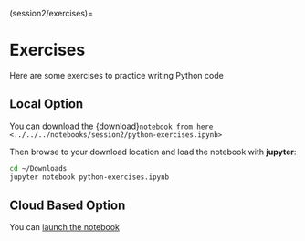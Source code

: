 (session2/exercises)=

# Exercises

Here are some exercises to practice writing Python code

## Local Option

You can download the {download}`notebook from here <../../../notebooks/session2/python-exercises.ipynb>`

Then browse to your download location and load the notebook with **jupyter**:

```bash
cd ~/Downloads
jupyter notebook python-exercises.ipynb
```

## Cloud Based Option

You can [launch the notebook](https://mybinder.org/v2/gh/QuantEcon/2021-workshop-rsit/main?filepath=notebooks%2Fsession2%2Fpython-exercises.ipynb)

